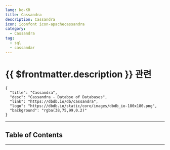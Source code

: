 ```yaml
---
lang: ko-KR
title: Cassandra
description: Cassandra
icon: iconfont icon-apachecassandra
category:
  - Cassandra
tag:
  - sql
  - cassandar
---
```


# {{ $frontmatter.description }} 관련

```component VPCard
{
  "title": "Cassandra",
  "desc": "Cassandra - Databse of Databases",
  "link": "https://dbdb.io/db/cassandra",
  "logo": "https://dbdb.io/static/core/images/dbdb_io-180x180.png",
  "background": "rgba(38,75,99,0.2)"
}
```

<ShieldsGroup logos="apachecassandra"/>

---

## Table of Contents

<ToCLocal basePath="/data-science/cassandra/" />

---

<TagLinks />